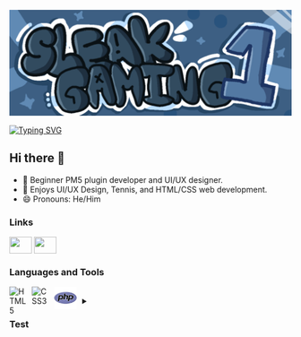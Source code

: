 ![Banner](banner.png)

[![Typing SVG](https://readme-typing-svg.demolab.com?font=Fira+Code&size=25&pause=1000&color=79B4F1&width=435&lines=Pocketmine+Plugin+Dev;UI%2FUX+Designer)](https://git.io/typing-svg)
## Hi there 👋

- 🔭 Beginner PM5 plugin developer and UI/UX designer.
- 🤔 Enjoys UI/UX Design, Tennis, and HTML/CSS web development.
- 😄 Pronouns: He/Him

### Links
<p align="left">
<a href="https://twitter.com/SleakGaming1" target="blank"><img align="center" src="https://raw.githubusercontent.com/rahuldkjain/github-profile-readme-generator/master/src/images/icons/Social/twitter.svg" height="30" width="40"/></a> 
<a href="https://discordapp.com/users/1121920712207249439" target="blank"><img align="center" src="https://raw.githubusercontent.com/rahuldkjain/github-profile-readme-generator/master/src/images/icons/Social/discord.svg" height="30" width="40"/></a>
</p>

### Languages and Tools
<p align="left">
<img align="left" alt="HTML5" width="30px" src="https://cdn.jsdelivr.net/gh/devicons/devicon/icons/html5/html5-original.svg" style="padding-right:10px;"/>
<img align="left" alt="CSS3" width="30px" src="https://cdn.jsdelivr.net/gh/devicons/devicon/icons/css3/css3-original.svg" style="padding-right:10px;"/>
<img align="left" alt="CSS3" width="40px" src="https://raw.githubusercontent.com/devicons/devicon/master/icons/php/php-original.svg" style="padding-right:10px;"/>
</p>
<br>
<details>
 <summary><h3>Test</h3></summary>
   hey
